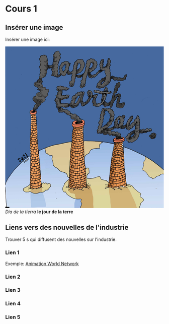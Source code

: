 # Cours 1
## Insérer une image
Insérer une image ici: 

![image1](image/Earth%20Day%20(web).jpg)
*Dia de la tierra*
**le jour de la terre**
 

## Liens vers des nouvelles de l'industrie
Trouver 5 s qui diffusent des nouvelles sur l'industrie.

### Lien 1 
Exemple: [Animation World Network](https://www.awn.com/)

### Lien 2 


### Lien 3 


### Lien 4 


### Lien 5 
